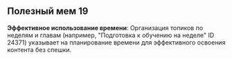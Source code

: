 ## Полезный мем 19

**Эффективное использование времени**: Организация топиков по неделям и главам (например, "Подготовка к обучению на неделе" ID 24371) указывает на планирование времени для эффективного освоения контента без спешки.